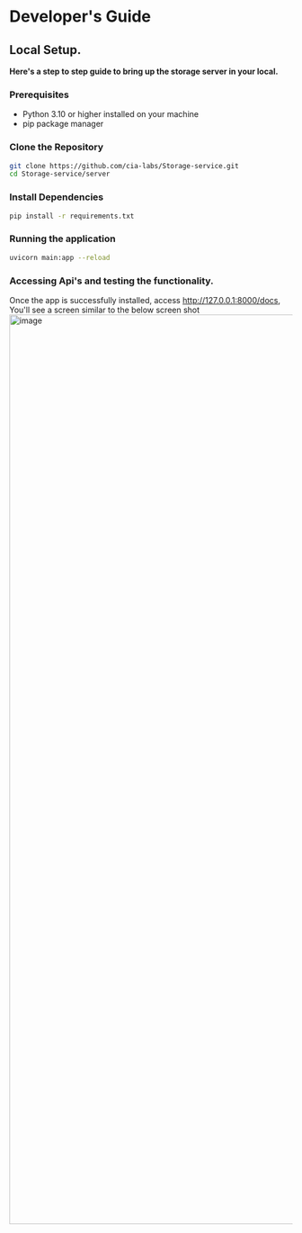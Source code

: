 # Developer's Guide

## Local Setup.
**Here's a step to step guide to bring up the storage server in your local.** 

### Prerequisites

- Python 3.10 or higher installed on your machine
- pip package manager

### Clone the Repository

```bash
git clone https://github.com/cia-labs/Storage-service.git
cd Storage-service/server
```
### Install Dependencies

```bash
pip install -r requirements.txt
```

### Running the application

```bash
uvicorn main:app --reload
```
### Accessing Api's and testing the functionality. 

Once the app is successfully installed, access http://127.0.0.1:8000/docs, You'll see a screen similar to the below screen shot
<img width="1617" alt="image" src="https://github.com/cia-labs/Storage-service/assets/41864599/e8774034-5a50-4e82-9e4b-c3e84c47bdf9">





